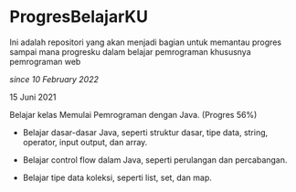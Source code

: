# ProgresBelajarKU
Ini adalah repositori yang akan menjadi bagian untuk memantau progres sampai mana progresku dalam belajar pemrograman khususnya pemrograman web

*since 10 February 2022*

15 Juni 2021

Belajar kelas Memulai Pemrograman dengan Java. (Progres 56%)

  * Belajar dasar-dasar Java, seperti struktur dasar, tipe data, string, operator, input output, dan array.

  * Belajar control flow dalam Java, seperti perulangan dan percabangan.

  * Belajar tipe data koleksi, seperti list, set, dan map.
